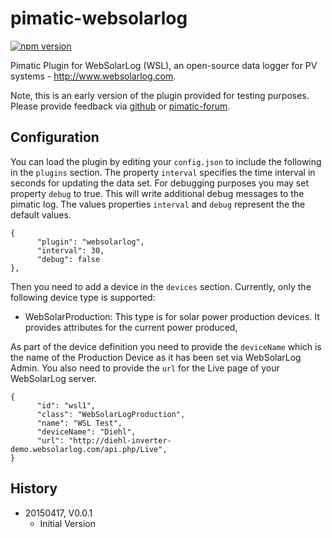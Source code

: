 # pimatic-websolarlog

[![npm version](https://badge.fury.io/js/pimatic-websolarlog.svg)](http://badge.fury.io/js/pimatic-websolarlog)

Pimatic Plugin for WebSolarLog (WSL), an open-source data logger for PV systems - <http://www.websolarlog.com>.

Note, this is an early version of the plugin provided for testing purposes. Please provide feedback via 
[github](https://github.com/mwittig/node-websolarlog/issues) or 
[pimatic-forum](http://forum.pimatic.org/category/13/plugins).

## Configuration

You can load the plugin by editing your `config.json` to include the following in the `plugins` section. The property 
`interval` specifies the time interval in seconds for updating the data set. For debugging purposes you may set 
property `debug` to true. This will write additional debug messages to the pimatic log. The values
properties `interval` and `debug` represent the the default values. 

    {
          "plugin": "websolarlog",
          "interval": 30,
          "debug": false
    },

Then you need to add a device in the `devices` section. Currently, only the following device type is supported:

* WebSolarProduction: This type is for solar power production devices. It provides attributes for the current 
  power produced,
  
As part of the device definition you need to provide the `deviceName` which is the name of the Production Device 
as it has been set via WebSolarLog Admin. You also need to provide the `url` for the Live page of your WebSolarLog
server.

    {
          "id": "wsl1",
          "class": "WebSolarLogProduction",
          "name": "WSL Test",
          "deviceName": "Diehl",
          "url": "http://diehl-inverter-demo.websolarlog.com/api.php/Live",
    }

## History

* 20150417, V0.0.1
    * Initial Version
